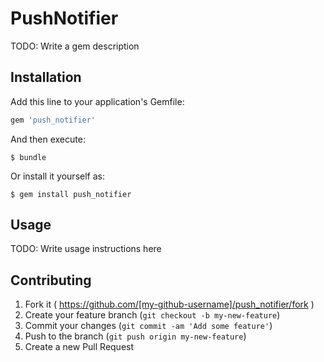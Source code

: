 # PushNotifier

TODO: Write a gem description

## Installation

Add this line to your application's Gemfile:

```ruby
gem 'push_notifier'
```

And then execute:

    $ bundle

Or install it yourself as:

    $ gem install push_notifier

## Usage

TODO: Write usage instructions here

## Contributing

1. Fork it ( https://github.com/[my-github-username]/push_notifier/fork )
2. Create your feature branch (`git checkout -b my-new-feature`)
3. Commit your changes (`git commit -am 'Add some feature'`)
4. Push to the branch (`git push origin my-new-feature`)
5. Create a new Pull Request

